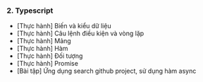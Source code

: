 ### 2. Typescript
- [Thực hành] Biến và kiểu dữ liệu
- [Thực hành] Câu lệnh điều kiện và vòng lặp
- [Thực hành] Mảng
- [Thực hành] Hàm
- [Thực hành] Đối tượng
- [Thực hành] Promise
- [Bài tập] Ứng dụng search github project, sử dụng hàm async